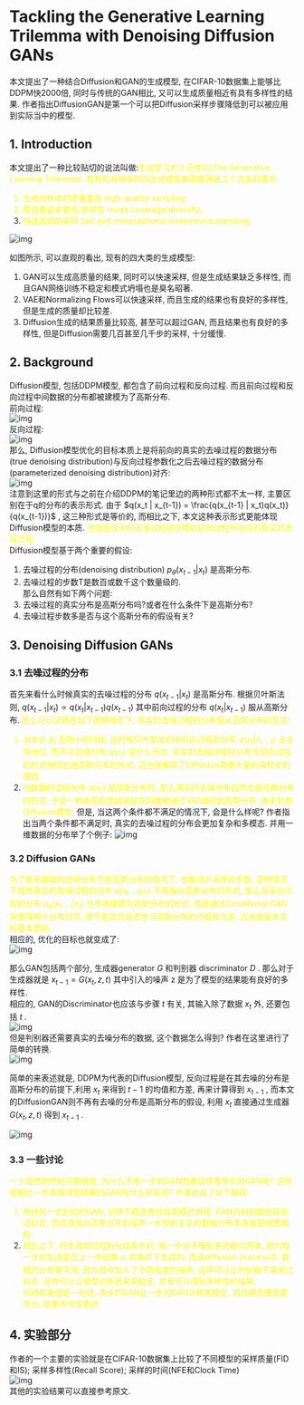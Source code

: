 # Tackling the Generative Learning Trilemma with Denoising Diffusion GANs

本文提出了一种结合Diffusion和GAN的生成模型, 在CIFAR-10数据集上能够比DDPM快2000倍, 同时与传统的GAN相比, 又可以生成质量相近有具有多样性的结果. 作者指出DiffusionGAN是第一个可以把Diffusion采样步骤降低到可以被应用到实际当中的模型.  

## 1. Introduction
本文提出了一种比较贴切的说法叫做:<font color=yellow>生成学习的三元悖论(The Generative Learning Trilemma). 现有的各种各样的生成模型都需要满足三个方面的需求:
1. 生成的样本的质量要高 high-quality sampling;
2. 模态覆盖率要高/多样性 mode coverage/diversity;
3. 快速高效的采样 fast and computational inexpensive sampling;</font>  

![img](res/003/1.PNG)

如图所示, 可以直观的看出, 现有的四大类的生成模型:
1. GAN可以生成高质量的结果, 同时可以快速采样, 但是生成结果缺乏多样性, 而且GAN网络训练不稳定和模式坍塌也是臭名昭著.  
2. VAE和Normalizing Flows可以快速采样, 而且生成的结果也有良好的多样性, 但是生成的质量却比较差.  
3. Diffusion生成的结果质量比较高, 甚至可以超过GAN, 而且结果也有良好的多样性, 但是Diffusion需要几百甚至几千步的采样, 十分缓慢.  


## 2. Background
Diffusion模型, 包括DDPM模型, 都包含了前向过程和反向过程. 而且前向过程和反向过程中间数据的分布都被建模为了高斯分布.  
前向过程:  
![img](res/003/2.PNG)  
反向过程:  
![img](res/003/3.PNG)  
那么, Diffusion模型优化的目标本质上是将前向的真实的去噪过程的数据分布(true denoising distribution)与反向过程参数化之后去噪过程的数据分布(parameterized denoising distribution)对齐:  
![img](res/003/4.PNG)  
注意到这里的形式与之前在介绍DDPM的笔记里边的两种形式都不太一样, 主要区别在于q的分布的表示形式. 由于 $q(x_t | x_{t-1}) = \frac{q(x_{t-1} | x_t)q(x_t)}{q(x_{t-1})}$ , 这三种形式是等价的, 而相比之下, 本文这种表示形式更能体现Diffusion模型的本质. <font color=yellow>也就是反向的去噪过程是在模拟前向过程所对应的真实的去噪过程.</font>    
Diffusion模型基于两个重要的假设:
1. 去噪过程的分布(denoising distribution) $p_{\theta}(x_{t-1} | x_t)$ 是高斯分布.  
2. 去噪过程的步数T是数百或数千这个数量级的.  
那么自然有如下两个问题:
1. 去噪过程的真实分布是高斯分布吗?或者在什么条件下是高斯分布?  
2. 去噪过程步数多是否与这个高斯分布的假设有关?  

## 3. Denoising Diffusion GANs
### 3.1 去噪过程的分布
首先来看什么时候真实的去噪过程的分布 $q(x_{t-1} | x_t)$ 是高斯分布. 根据贝叶斯法则, $q(x_{t-1} | x_t) \varpropto q(x_t | x_{t-1})q(x_{t-1})$ 其中前向过程的分布 $q(x_t | x_{t-1})$ 服从高斯分布.<font color=yellow> 那么可以证明在如下两种情形下, 真实的去噪过程的分布服从高斯分布的形式:  
1. 当步长 $\beta_t$ 无限小的时候, 这时候贝叶斯法则中前向过程的分布  $q(x_t | x_{t-1})$  占主导地位, 而不论边缘分布 $q(x_t)$ 是什么形式, 真实的去噪过程的分布与前向过程的形式相同也是高斯分布的形式. 这也就解释了Diffusion需要大量的采样步的原因.  
2. 当数据的边缘分布 $q(x_t)$ 是高斯分布时, 那么真实的去噪分布自然也是高斯分布的形式. 于是一种直观的思路就是先将数据通过VAE编码到高斯分布, 再来利用Diffusion模型.</font>
但是, 当这两个条件都不满足的情况下, 会是什么样呢? 作者指出当两个条件都不满足时, 真实的去噪过程的分布会更加复杂和多模态. 并用一维数据的分布举了个例子:
![img](res/003/5.PNG)

### 3.2 Diffusion GANs
<font color=yellow>为了能在数据的边缘分布不是高斯分布的情况下, 也能减少采样的步数, 这种情况下既然真实的去噪过程的分布 $q(x_{t-1} | x_t)$ 不再服从高斯分布的形式, 那么将反向过程的分布 $p_{\theta}(x_{t-1} | x_t)$ 也不再建模为高斯分布的形式, 而是通过Conditional GAN来使得两个分布对齐, 而不是显式地去学习高斯分布的均值和方差. 这也就是本文的基本思路.</font>  
相应的, 优化的目标也就变成了:  
![img](res/003/6.PNG)   

那么GAN包括两个部分, 生成器generator $G$ 和判别器 discriminator $D$ . 那么对于生成器就是 $x_{t-1} = G(x_t, z, t)$ 其中引入的噪声 z 是为了模型的结果能有良好的多样性.   
相应的, GAN的Discriminator也应该与步骤 $t$ 有关, 其输入除了数据 $x_t$ 外, 还要包括 $t$ .  
![img](res/003/7.PNG)  
但是判别器还需要真实的去噪分布的数据, 这个数据怎么得到? 作者在这里进行了简单的转换.  
![img](res/003/8.PNG)  

简单的来表述就是, DDPM为代表的Diffusion模型, 反向过程是在其去噪的分布是高斯分布的前提下,利用 $x_t$ 来得到 $t-1$ 的均值和方差, 再来计算得到 $x_{t-1}$ , 而本文的DiffusionGAN则不再有去噪的分布是高斯分布的假设, 利用 $x_t$ 直接通过生成器 $G(x_t, z, t)$ 得到 $x_{t-1}$ .  

![img](res/003/9.PNG)

### 3.3 一些讨论
<font color=yellow>一个自然而然的问题就是, 为什么不用一步的GAN而要这样用多步的GAN呢? 这样做相比一步直接得到结果的GAN有什么好处呢? 作者给出了如下解释:  
1. 传统的一步到位的GAN, 训练不稳定而且容易模式坍塌, GAN的判别器也容易过拟合, 而且直接从高斯分布的噪声一步得到复杂的数据分布本身就是很困难的.  
2. 相比之下, 将生成的过程拆分成多步的, 每一步对于模型来说相对简单, 因为每一步的生成是在上一步结果 $x_t$ 的条件下生成的. 而且diffusion process中, 数据的分布更平滑, 因为其中加入了不同程度的噪声, 这样可以让判别器不容易过拟合. 这样可以让模型训练起来更稳定, 并且可以得到多样性的结果.  
归结起来就是一句话, 多步的GAN比一步的GAN训练更稳定, 而且模态覆盖更充分, 结果多样性更好.  </font>

## 4. 实验部分
作者的一个主要的实验就是在CIFAR-10数据集上比较了不同模型的采样质量(FID和IS); 采样多样性(Recall Score); 采样的时间(NFE和Clock Time)  
![img](res/003/10.PNG)  
其他的实验结果可以直接参考原文.  
